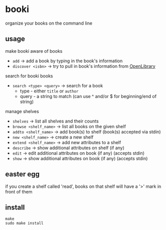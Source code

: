 # booki
organize your books on the command line

## usage
make booki aware of books
* `add` -> add a book by typing in the book's information
* `discover <isbn>` -> try to pull in book's information from [OpenLibrary](https://openlibrary.org)

search for booki books
* `search <type> <query>` -> search for a book
  * type - either `title` or `author`
  * query - a string to match (can use ^ and/or $ for beginning/end of string)

manage shelves
* `shelves` -> list all shelves and their counts
* `browse <shelf_name>` -> list all books on the given shelf
* `addto <shelf_name>` -> add book(s) to shelf (book(s) accepted via stdin)
* `new <shelf_name>` -> create a new shelf
* `extend <shelf_name>` -> add new attributes to a shelf
* `describe` -> show additional attributes on shelf (if any)
* `edit` -> edit additional attributes on book (if any) (accepts stdin)
* `show` -> show additional attributes on book (if any) (accepts stdin)

## easter egg
if you create a shelf called 'read', books on that shelf will have a '>' mark in front of them

## install
```
make
sudo make install
```
